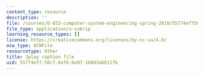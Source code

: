 ```yaml
---
content_type: resource
description: ''
file: /courses/6-033-computer-system-engineering-spring-2018/55774ef750c76ef6be97160d3ab611fb_r2_-2KW76ec.srt
file_type: application/x-subrip
learning_resource_types: []
license: https://creativecommons.org/licenses/by-nc-sa/4.0/
ocw_type: OCWFile
resourcetype: Other
title: 3play caption file
uid: 55774ef7-50c7-6ef6-be97-160d3ab611fb
---
```

